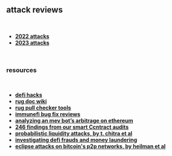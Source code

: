 ## attack reviews

<br>

* **[2022 attacks](2022)**
* **[2023 attacks](2023)**



<br>


### resources

<br>

* **[defi hacks](https://cryptosec.info/defi-hacks/)**
* **[rug doc wiki](https://wiki.rugdoc.io/)**
* **[rug pull checker tools](https://graph.org/A-Short-List-of-the-Rug-Checker-Tools-04-09)**
* **[immunefi bug fix reviews](top_immunefi_vulnerabilities)**
* **[analyzing an mev bot’s arbitrage on ethereum](https://medium.com/@etdu/analyzing-an-mev-bots-arbitrage-on-ethereum-c6980cfd347)**
* **[246 findings from our smart Ccntract audits](https://blog.trailofbits.com/2019/08/08/246-findings-from-our-smart-contract-audits-an-executive-summary/)**
* **[probabilistic liquidity attacks, by t. chitra et al](https://drive.google.com/file/d/1kCsmC52Jbhj8bpQMMo3-Z92P6L5E5hxl/view)**
* **[investigating defi frauds and money laundering](https://arxiv.org/pdf/2303.00810.pdf)**
* **[eclipse attacks on bitcoin's p2p networks, by heilman et al](https://eprint.iacr.org/2015/263.pdf)**
